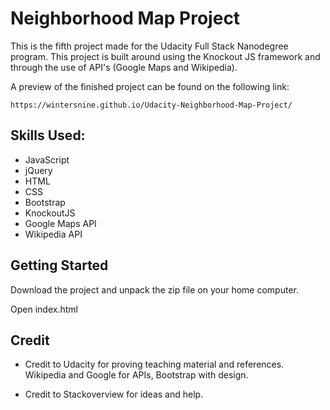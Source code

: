 # Neighborhood Map Project

This is the fifth project made for the Udacity Full Stack Nanodegree program. This project is built around using the Knockout JS framework and through the use of API's (Google Maps and Wikipedia).

A preview of the finished project can be found on the following link:
```
https://wintersnine.github.io/Udacity-Neighborhood-Map-Project/
```
## Skills Used:

- JavaScript
- jQuery
- HTML
- CSS
- Bootstrap
- KnockoutJS
- Google Maps API
- Wikipedia API

## Getting Started

Download the project and unpack the zip file on your home computer. 

Open index.html


## Credit 

- Credit to Udacity for proving teaching material and references. Wikipedia and Google for APIs, Bootstrap with design. 

- Credit to Stackoverview for ideas and help. 

